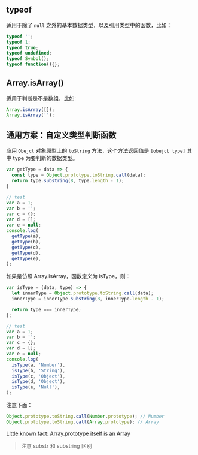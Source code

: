## typeof

适用于除了 `null` 之外的基本数据类型，以及引用类型中的函数，比如：

```js
typeof '';
typeof 1;
typeof true;
typeof undefined;
typeof Symbol();
typeof function(){};
```

## Array.isArray()

适用于判断是不是数组，比如:

```js
Array.isArray([]);
Array.isArray('');
```

## 通用方案：自定义类型判断函数

应用 `Obejct` 对象原型上的 `toString` 方法，这个方法返回值是 `[obejct type]` 其中 type
为要判断的数据类型。

```js
var getType = data => {
  const type = Object.prototype.toString.call(data);
  return type.substring(8, type.length - 1);
}

// test
var a = 1;
var b = '';
var c = {};
var d = [];
var e = null;
console.log(
  getType(a),
  getType(b),
  getType(c),
  getType(d),
  getType(e),
);
```

如果是仿照 Array.isArray，函数定义为 isType，则：

```js
var isType = (data, type) => {
  let innerType = Object.prototype.toString.call(data);
  innerType = innerType.substring(8, innerType.length - 1);

  return type === innerType;
};

// test
var a = 1;
var b = '';
var c = {};
var d = [];
var e = null;
console.log(
  isType(a, 'Number'),
  isType(b, 'String'),
  isType(c, 'Object'),
  isType(d, 'Object'),
  isType(e, 'Null'),
);
```

注意下面：

```js
Object.prototype.toString.call(Number.prototype); // Number
Object.prototype.toString.call(Array.prototype); // Array
```

[Little known fact: Array.prototype itself is an Array](https://developer.mozilla.org/en-US/docs/Web/JavaScript/Reference/Global_Objects/Array/prototype)

> 注意 substr 和 substring 区别
